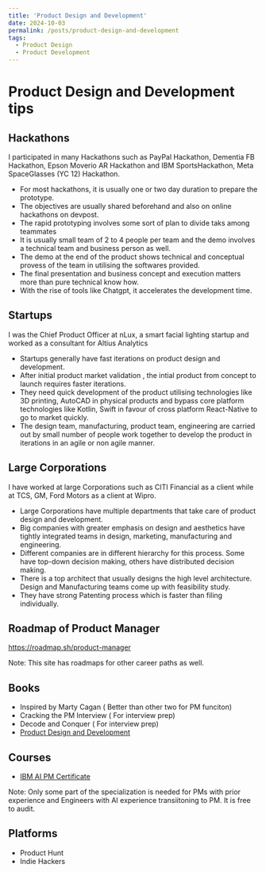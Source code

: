 ```yaml
---
title: 'Product Design and Development'
date: 2024-10-03
permalink: /posts/product-design-and-development
tags:
  - Product Design
  - Product Development
---
```


# Product Design and Development tips

## Hackathons

I participated in many Hackathons such as PayPal Hackathon, Dementia FB Hackathon, Epson Moverio AR Hackathon and IBM SportsHackathon, Meta SpaceGlasses (YC 12) Hackathon. 

* For most hackathons, it is usually one or two day duration to prepare the prototype.
* The objectives are usually shared beforehand and also on online hackathons on devpost. 
* The rapid prototyping involves some sort of plan to divide taks among teammates
* It is usually small team of 2 to 4 people per team and the demo involves a technical team and business person as well. 
* The demo at the end of the product shows technical and conceptual provess of the team in utilising the softwares provided.
* The final presentation and business concept and execution matters more than pure technical know how.
* With the rise of tools like Chatgpt, it accelerates the development time.



## Startups
I was the Chief Product Officer at nLux, a smart facial lighting startup and worked as a consultant for Altius Analytics


* Startups generally have fast iterations on product design and development.
* After initial product market validation , the intial product from concept to launch requires faster iterations.
* They need quick development of the product utilising technologies like 3D printing, AutoCAD in physical products and bypass core platform technologies like Kotlin, Swift in favour of cross platform React-Native to go to market quickly.
* The design team, manufacturing, product team, engineering are carried out by small number of people work together to develop the product in iterations in an agile or non agile manner.
  

## Large Corporations
I have worked at large Corporations such as CITI Financial as a client while at TCS, GM, Ford Motors as a client at Wipro.


* Large Corporations have multiple departments that take care of product design and development.
* Big companies with greater emphasis on design and aesthetics have tightly integrated teams in design, marketing, manufacturing and engineering.
* Different companies are in different hierarchy for this process. Some have top-down decision making, others have distributed decision making.
* There is a top architect that usually designs the high level architecture. Design and Manufacturing teams come up with feasibility study.
* They have strong Patenting process which is faster than filing individually.


## Roadmap of Product Manager

https://roadmap.sh/product-manager

Note: This site has roadmaps for other career paths as well.

## Books
* Inspired by Marty Cagan ( Better than other two for PM funciton)
* Cracking the PM Interview ( For interview prep)
* Decode and Conquer ( For interview prep)
* <a href=" https://www.goodreads.com/book/show/134555.Product_Design_and_Development" target="_blank">Product Design and Development</a>


## Courses
* <a href="https://www.coursera.org/professional-certificates/ibm-ai-product-manager" target="_blank">IBM AI PM Certificate</a>

Note: Only some part of the specialization is needed for PMs with prior experience and Engineers with AI experience transiitoning to PM. It is free to audit.

## Platforms

* Product Hunt
* Indie Hackers






